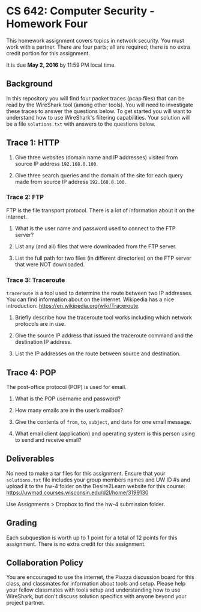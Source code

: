 # CS 642: Computer Security - Homework Four

This homework assignment covers topics in network security. You must work with a partner. There are four parts; all are required; there is no extra credit portion for this assignment.

It is due **May 2, 2016** by 11:59 PM local time. 

## Background
In this repository you will find four packet traces (pcap files) that can be read by the WireShark tool (among other tools). You will need to investigate these traces to answer the questions below. To get started you will want to understand how to use WireShark's filtering capabilities. Your solution will be a file `solutions.txt` with answers to the questions below.

## Trace 1: HTTP
1. Give three websites (domain name and IP addresses) visited from source IP address `192.168.0.100`.

1. Give three search queries and the domain of the site for each query made from source IP address `192.168.0.100`.


### Trace 2: FTP
FTP is the file transport protocol. There is a lot of information about it on the internet.

1. What is the user name and password used to connect to the FTP server?

1. List any (and all) files that were downloaded from the FTP server.

1. List the full path for two files (in different directories) on the FTP server that were NOT downloaded.


### Trace 3: Traceroute
`traceroute` is a tool used to determine the route between two IP addresses. You can find information about on the internet.
Wikipedia has a nice introduction: https://en.wikipedia.org/wiki/Traceroute.

1. Briefly describe how the traceroute tool works including which network protocols are in use.

1. Give the source IP address that issued the traceroute command and the destination IP address.

1. List the IP addresses on the route between source and destination.


## Trace 4: POP
The post-office protocol (POP) is used for email.

1. What is the POP username and password?

1. How many emails are in the user’s mailbox?

1. Give the contents of `from`, `to`, `subject`, and `date` for one email message.

1. What email client (application) and operating system is this person using to send and receive email?

## Deliverables
No need to make a tar files for this assignment. Ensure that your `solutions.txt` file includes your group members names and UW ID #s and upload it to the hw-4 folder on the Desire2Learn website for this course:
https://uwmad.courses.wisconsin.edu/d2l/home/3199130

Use Assignments > Dropbox to find the hw-4 submission folder.

## Grading
Each subquestion is worth up to 1 point for a total of 12 points for this assignment. There is no extra credit for this assignment.

## Collaboration Policy
You are encouraged to use the internet, the Piazza discussion board for this class, and classmates for information about tools and setup. Please help your fellow classmates with tools setup and understanding how to use WireShark, but don't discuss solution specifics with anyone beyond your project partner.
